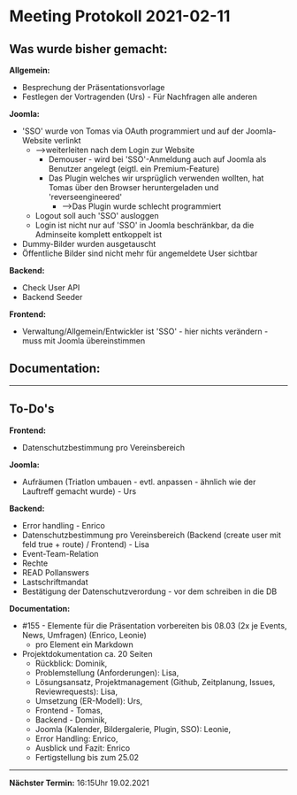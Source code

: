 # Meeting Protokoll 2021-02-11

## Was wurde bisher gemacht:

**Allgemein:**
  - Besprechung der Präsentationsvorlage
  - Festlegen der Vortragenden (Urs) - Für Nachfragen alle anderen

**Joomla:**
  - 'SSO' wurde von Tomas via OAuth programmiert und auf der Joomla-Website verlinkt
    - -->weiterleiten nach dem Login zur Website
      - Demouser - wird bei 'SSO'-Anmeldung auch auf Joomla als Benutzer angelegt (eigtl. ein Premium-Feature)
      - Das Plugin welches wir ursprüglich verwenden wollten, hat Tomas über den Browser heruntergeladen und 'reverseengineered'
        - -->Das Plugin wurde schlecht programmiert
    - Logout soll auch 'SSO' ausloggen
    - Login ist nicht nur auf 'SSO' in Joomla beschränkbar, da die Adminseite komplett entkoppelt ist
  - Dummy-Bilder wurden ausgetauscht
  - Öffentliche Bilder sind nicht mehr für angemeldete User sichtbar

**Backend:**
  - Check User API
  - Backend Seeder

**Frontend:**
  - Verwaltung/Allgemein/Entwickler ist 'SSO' - hier nichts verändern - muss mit Joomla übereinstimmen

**Documentation:**
  - 


---

## To-Do's

**Frontend:**
  - Datenschutzbestimmung pro Vereinsbereich

**Joomla:**
  - Aufräumen (Triatlon umbauen - evtl. anpassen - ähnlich wie der Lauftreff gemacht wurde) - Urs


**Backend:**
  - Error handling - Enrico
  - Datenschutzbestimmung pro Vereinsbereich (Backend (create user mit feld true + route) / Frontend) - Lisa
  - Event-Team-Relation
  - Rechte
  - READ Pollanswers
  - Lastschriftmandat
  - Bestätigung der Datenschutzverordung - vor dem schreiben in die DB

**Documentation:**
  - #155 - Elemente für die Präsentation vorbereiten bis 08.03 (2x je Events, News, Umfragen) (Enrico, Leonie)
    - pro Element ein Markdown
  - Projektdokumentation ca. 20 Seiten
    - Rückblick: Dominik, 
    - Problemstellung (Anforderungen): Lisa, 
    - Lösungsansatz, Projektmanagement (Github, Zeitplanung, Issues, Reviewrequests): Lisa, 
    - Umsetzung (ER-Modell): Urs, 
    - Frontend - Tomas, 
    - Backend - Dominik, 
    - Joomla (Kalender, Bildergalerie, Plugin, SSO): Leonie, 
    - Error Handling: Enrico, 
    - Ausblick und Fazit: Enrico
    - Fertigstellung bis zum 25.02

---

**Nächster Termin:**
16:15Uhr 19.02.2021
